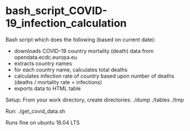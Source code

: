 # bash_script_COVID-19_infection_calculation

Bash script which does the following (based on current date):
 * downloads COVID-19 country mortality (death) data from opendata.ecdc.europa.eu
 * extracts country names
 * for each country name, calculates total deaths 
 * calculates infection rate of country based upon number of deaths (deaths / mortality rate = infections)
 * exports data to HTML table

Setup:
From your work directory, create directories:
./dump
./tables
./tmp

Run:
./get_covid_data.sh

Runs fine on ubuntu 18.04 LTS
